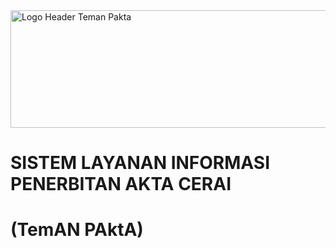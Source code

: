 <DOCTYPE html>
    <img src="https://www.pa-bengkulukota.go.id/images/banners/Logo_Header_PA.jpg" alt="Logo Header Teman Pakta" width="1270" height="188">
<html lang="en">
  <head>
    <style>
      body {
        background-image: url('https://media.istockphoto.com/id/903934810/photo/law-symbols-isolated.jpg?s=612x612&w=0&k=20&c=HVgMIqwXrxNEtvxs5_BcT68LK9ETOSV1FafUIo6JjPw=');
        background-repeat: no-repeat;
        background-attachment: fixed;
        background-size: 100% 100%;
      }
    </style>
    <meta charset="UTF-8" />
    <meta http-equiv="X-UA-Compatible" content="IE=edge" />
    <meta name="viewport" content="width=device-width, initial-scale=1.0" />
    <head>
    <link
      rel="stylesheet"
      type="text/css"
      href="https://maxcdn.bootstrapcdn.com/bootstrap/3.3.7/css/bootstrap.min.css"
    />
    <link
      rel="stylesheet"
      type="text/css"
      href="https://cdn.datatables.net/1.11.3/css/dataTables.bootstrap.min.css"
    />
    <link
      rel="stylesheet"
      type="text/css"
      href="https://cdn.datatables.net/fixedheader/3.2.0/css/fixedHeader.bootstrap.min.css"
    />
    <link
      rel="stylesheet"
      type="text/css"
      href="https://cdn.datatables.net/responsive/2.2.9/css/responsive.bootstrap.min.css"
    />
 
  <head>
  <body>
    <div class="container mt-4">
      <div class="row">
        <div class="col-lg-12 col-md-12 col-sm-12 col-xs-12">
          <h1 class="text-center mb-4">SISTEM  LAYANAN  INFORMASI  PENERBITAN  AKTA  CERAI<h1>
            <h1 class="text-center mb-4">(TemAN PAktA)</h1>
          <h4 class="text-center mb-4" id="AC"><h4>
          <br>
          <br>
          <table
            id="example"
            class="table table-striped table-bordered mt-4 mb-4"
            style="width: 100"
          ></table>
          <br />
          <p id="Nomor Perkara"></p>
        <div>
      <div>
    <div>
    <script src="https://code.jquery.com/jquery-3.5.1.js"></script>
    <script src="https://cdn.datatables.net/1.11.3/js/jquery.dataTables.min.js"></script>
    <script src="https://cdn.datatables.net/1.11.3/js/dataTables.bootstrap.min.js"></script>
    <script src="https://cdn.datatables.net/fixedheader/3.2.0/js/dataTables.fixedHeader.min.js"></script>
    <script src="https://cdn.datatables.net/responsive/2.2.9/js/dataTables.responsive.min.js"></script>
    <script src="https://cdn.datatables.net/responsive/2.2.9/js/responsive.bootstrap.min.js"></script>
    <script src="https://unpkg.com/sweetalert/dist/sweetalert.min.js"></script>
    <script type="text/javascript">
       $(document).ready(function (Data Belum Tersedia) {
    $("#example").DataTable({
      ajax: "https://script.google.com/macros/s/AKfycby0QyUBgOvCfFPVma1rRzk6aGXdMZh-qOSg3ln1DckIw1dm_tkLS9Y6ii0tznDHcNLE/exec",
      columns: [
        {
            title: "No",
            data: "No",
        },
        {
            title: "Nomor Perkara",
            data: "Nomor Perkara",
        },
        {
            title: "  Status  ",
            data: "Status",
        },
        {
            data: "Nomor Akta Cerai",
            title: "Nomor Akta Cerai",
        },
        {
            data: "Penggugat / Pemohon",
            title: "Penggugat / Pemohon",
        },
        {
            data: "Tergugat / Termohon",
            title: "Tergugat / Termohon",
        },
        {
            data: "Nomor Seri",
            title: "Nomor Seri",
        },

      ],
      rowId: "Nomor Perkara",
      liveAjax: true,
    });
  });
    </script>
    <body>
<html>
